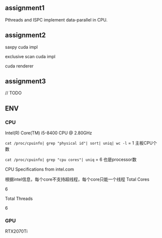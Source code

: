 ## assignment1
Pthreads and ISPC implement data-parallel in CPU.

## assignment2
saxpy cuda impl

exclusive scan cuda impl

cuda renderer 

## assignment3
// TODO


## ENV

### CPU
Intel(R) Core(TM) i5-8400 CPU @ 2.80GHz

```cat /proc/cpuinfo| grep "physical id"| sort| uniq| wc -l``` = 1 主板CPU个数

```cat /proc/cpuinfo| grep "cpu cores"| uniq``` = 6 也是processor数




CPU Specifications from intel.com

根据intel信息，每个core不支持超线程，每个core只能一个线程
Total Cores

6

Total Threads

6

### GPU
RTX2070Ti